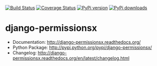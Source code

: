 [![Build Status](https://travis-ci.org/thinkingpotato/django-permissionsx.png?branch=master)](https://travis-ci.org/thinkingpotato/django-permissionsx)
[![Coverage Status](https://coveralls.io/repos/thinkingpotato/django-permissionsx/badge.png)](https://coveralls.io/r/thinkingpotato/django-permissionsx)
[![PyPi version](https://pypip.in/v/django-permissionsx/badge.png)](https://crate.io/packages/django-permissionsx/)
[![PyPi downloads](https://pypip.in/d/django-permissions/badge.png)](https://crate.io/packages/django-permissionsx/)

# django-permissionsx

* Documentation: <http://django-permissionsx.readthedocs.org/>
* Python Package: <http://pypi.python.org/pypi/django-permissionsx/>
* Changelog: <http://django-permissionsx.readthedocs.org/en/latest/changelog.html>




